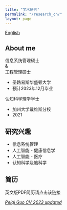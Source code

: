 ```yaml
---
title: "学术研究"
permalink: "/research_cn/"
layout: page
---
```


[English](/_research/research_en.md)

## About me

信息系统管理硕士    
&  
工程管理硕士  
- 圣路易斯华盛顿大学
- 预计2023年12月毕业

认知科学理学学士
- 加州大学戴维斯分校
- 2021

## 研究兴趣

- 信息系统管理
- 人工智能 - 健康信息学
- 人工智能 - 医疗
- 认知科学及脑科学

## 简历

英文版PDF简历请点击该链接  

[*Peiqi Guo CV 2023 updated*](/Peiqi%20Guo%20CV%202023upate.pdf)